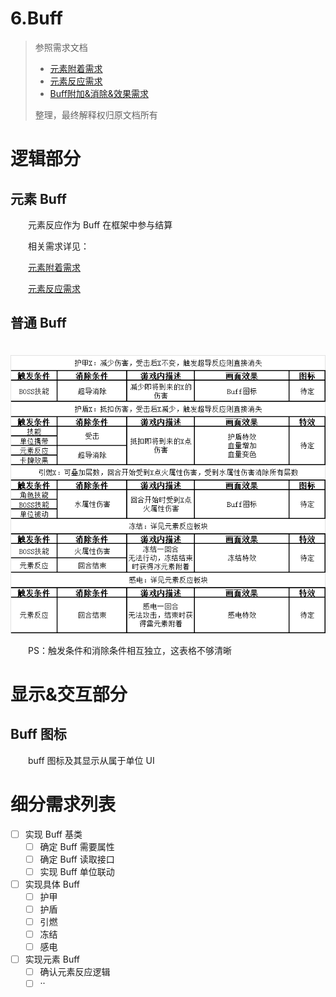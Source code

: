 # 6.Buff

> 参照需求文档
>
> - [元素附着需求](https://www.teambition.com/project/61a89798beaeab07a42c799c/works/61c5cc58f516a2003f0cd9c4/work/61cb33851afcb1003f9904e2)
> - [元素反应需求](https://www.teambition.com/project/61a89798beaeab07a42c799c/works/61c5cc58f516a2003f0cd9c4/work/61cb33851afcb1003f9904e3)
> - [Buff附加&消除&效果需求](https://www.teambition.com/project/61a89798beaeab07a42c799c/works/61c5cc58f516a2003f0cd9c4/work/61d966026452a8003fd609a5)
>
> 整理，最终解释权归原文档所有

# 逻辑部分

## 元素 Buff 

　　元素反应作为 Buff 在框架中参与结算

　　相关需求详见：

　　[元素附着需求](https://www.teambition.com/project/61a89798beaeab07a42c799c/works/61c5cc58f516a2003f0cd9c4/work/61cb33851afcb1003f9904e2)

　　[元素反应需求](https://www.teambition.com/project/61a89798beaeab07a42c799c/works/61c5cc58f516a2003f0cd9c4/work/61cb33851afcb1003f9904e3)

## 普通 Buff 

　　![ECNQVWHTFZNOXK.png](assets/ECNQVWHTFZNOXK-20220112160817-mdjqr0d.png)

　　PS：触发条件和消除条件相互独立，这表格不够清晰

# 显示&交互部分

## Buff 图标

　　buff 图标及其显示从属于单位 UI

# 细分需求列表

* [ ] 实现 Buff 基类
  * [ ] 确定 Buff 需要属性
  * [ ] 确定 Buff 读取接口
  * [ ] 实现 Buff 单位联动
* [ ] 实现具体 Buff
  * [ ] 护甲
  * [ ] 护盾
  * [ ] 引燃
  * [ ] 冻结
  * [ ] 感电
* [ ] 实现元素 Buff
  * [ ] 确认元素反应逻辑
  * [ ] ··
